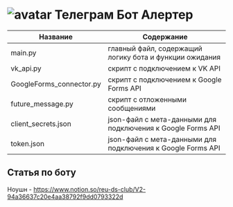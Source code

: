 #                ![avatar](https://sun1-13.userapi.com/s/v1/ig2/1r0-byxqFwdntyCx2i6Cxc7zn4yTw9oRDkcLqX789qs6OY9_IBqz2P08wtzp6K35BK9K_cJ-MtI9TyCBczcNCIWF.jpg?size=50x50&amp;quality=96&amp;crop=176,90,541,541&amp;ava=1)                                                    Телеграм Бот Алертер                             

Название                    | Содержание
----------------             |----------------------
main.py                       | главный файл, содержащий логику бота и функции ожидания
vk_api.py                      | скрипт с подключением к VK API
GoogleForms_connector.py       | скрипт с подключением к Google Forms API
future_message.py               | скрипт с отложенными сообщениями
client_secrets.json             | json-файл с мета-данными для подключения к Google Forms API
token.json                    | json-файл с мета-данными для подключения к Google Forms API

##                                                                    Статья по боту
Ноушн - https://www.notion.so/reu-ds-club/V2-94a36637c20e4aa38792f9dd0793322d
